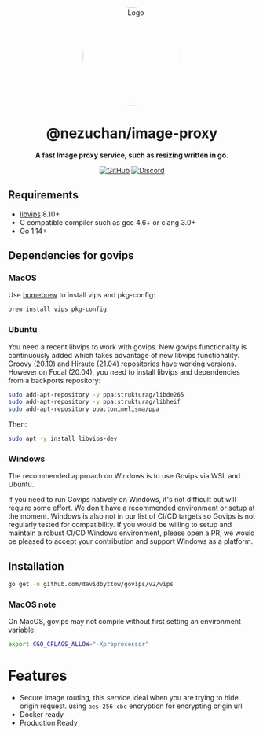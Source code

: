 <div align="center">

<img src="https://i.kagchi.my.id/nezuko.png" alt="Logo" width="200px" height="200px" style="border-radius:50%"/>

# @nezuchan/image-proxy

**A fast Image proxy service, such as resizing written in go.**

[![GitHub](https://img.shields.io/github/license/nezuchan/cordis-brokers)](https://github.com/nezuchan/cordis-brokers/blob/main/LICENSE)
[![Discord](https://discordapp.com/api/guilds/785715968608567297/embed.png)](https://nezu.my.id)

</div>

## Requirements

-   [libvips](https://github.com/libvips/libvips) 8.10+
-   C compatible compiler such as gcc 4.6+ or clang 3.0+
-   Go 1.14+

## Dependencies for govips

### MacOS

Use [homebrew](https://brew.sh/) to install vips and pkg-config:

```bash
brew install vips pkg-config
```

### Ubuntu

You need a recent libvips to work with govips. New govips functionality is continuously added which takes advantage of new libvips functionality. Groovy (20.10) and Hirsute (21.04) repositories have working versions. However on Focal (20.04), you need to install libvips and dependencies from a backports repository:

```bash
sudo add-apt-repository -y ppa:strukturag/libde265
sudo add-apt-repository -y ppa:strukturag/libheif
sudo add-apt-repository ppa:tonimelisma/ppa
```

Then:

```bash
sudo apt -y install libvips-dev
```

### Windows

The recommended approach on Windows is to use Govips via WSL and Ubuntu.

If you need to run Govips natively on Windows, it's not difficult but will require some effort. We don't have a recommended environment or setup at the moment. Windows is also not in our list of CI/CD targets so Govips is not regularly tested for compatibility. If you would be willing to setup and maintain a robust CI/CD Windows environment, please open a PR, we would be pleased to accept your contribution and support Windows as a platform.

## Installation

```bash
go get -u github.com/davidbyttow/govips/v2/vips
```

### MacOS note

On MacOS, govips may not compile without first setting an environment variable:

```bash
export CGO_CFLAGS_ALLOW="-Xpreprocessor"
```


# Features
- Secure image routing, this service ideal when you are trying to hide origin request. using `aes-256-cbc` encryption for encrypting origin url
- Docker ready
- Production Ready